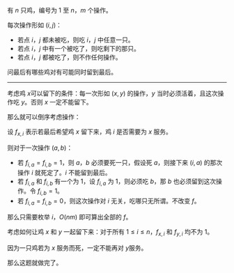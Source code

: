 有 $n$ 只鸡，编号为 $1$ 至 $n$，$m$ 个操作。

每次操作形如 $(i,j)$：

+ 若点 $i$，$j$ 都未被吃，则吃 $i$，$j$ 中任意一只。
+ 若点 $i$，$j$ 中有一个被吃了，则吃剩下的那只。
+ 若点 $i$，$j$ 都被吃了，则不作任何操作。

问最后有哪些鸡对有可能同时留到最后。

---

考虑鸡 $x$​ 可以留下的条件：每一次形如 $(x,y)$ 的操作，$y$ 当时必须活着，且这次操作吃 $y$。否则 $x$ 一定不能留下。

那么就可以倒序考虑操作：

设 $f_{x,i}$ 表示若最后希望鸡 $x$ 留下来，鸡 $i$ 是否需要为 $x$ 服务。

则对于一次操作 $(a,b)$：

+ 若 $f_{i,a} = f_{i,b} = 1$，则 $a$，$b$ 必须要死一只，假设死 $a$，则接下来 $(i,a)$ 的那次操作 $i$ 就死定了。$i$ 不能留到最后。
+ 若 $f_{i,a}$ 和 $f_{i,b}$ 有一个为 $1$，设 $f_{i,a}$ 为 $1$，则必须吃 $b$，那 $b$ 也必须留到这次操作。令 $f_{i,b} = 1$。
+ 若 $f_{i,a} = f_{i,b} = 0$，则这次操作对 $i$ 无关，吃哪只无所谓。不改变 $f$。

那么只需要枚举 $i$，$O(nm)$ 即可算出全部的 $f$。

考虑如何让鸡 $x$ 和 $y$ 一起留下来：对于所有 $1 \le i \le n$，$f_{x,i}$ 和 $f_{y,i}$ 均不为 $1$。

因为一只鸡若为 $x$ 服务而死，一定不能再对 $y$​​ 服务。​

那么这题就做完了。